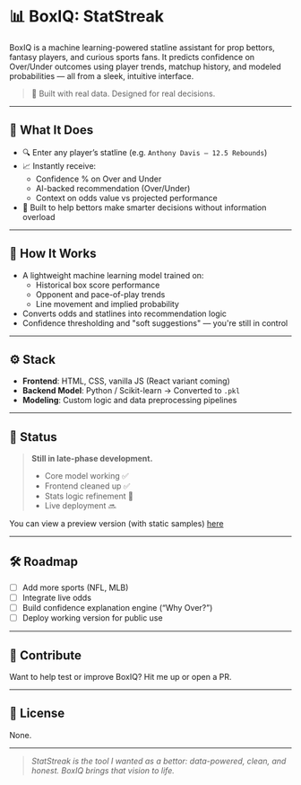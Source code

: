 # 📊 BoxIQ: StatStreak

BoxIQ is a machine learning-powered statline assistant for prop bettors, fantasy players, and curious sports fans. It predicts confidence on Over/Under outcomes using player trends, matchup history, and modeled probabilities — all from a sleek, intuitive interface.

> 🧠 Built with real data. Designed for real decisions.

---

## 🏀 What It Does

- 🔍 Enter any player’s statline (e.g. `Anthony Davis — 12.5 Rebounds`)
- 📈 Instantly receive:
  - Confidence % on Over and Under
  - AI-backed recommendation (Over/Under)
  - Context on odds value vs projected performance
- 🎯 Built to help bettors make smarter decisions without information overload

---

## 🧠 How It Works

- A lightweight machine learning model trained on:
  - Historical box score performance
  - Opponent and pace-of-play trends
  - Line movement and implied probability
- Converts odds and statlines into recommendation logic
- Confidence thresholding and "soft suggestions" — you're still in control

---

## ⚙️ Stack

- **Frontend**: HTML, CSS, vanilla JS (React variant coming)
- **Backend Model**: Python / Scikit-learn → Converted to `.pkl`
- **Modeling**: Custom logic and data preprocessing pipelines

---

## 🚧 Status

> **Still in late-phase development.**
> - Core model working ✅  
> - Frontend cleaned up ✅  
> - Stats logic refinement 🔄  
> - Live deployment 🔜  

You can view a preview version (with static samples) [here](https://statstreak.app)

---

## 🛠 Roadmap

- [ ] Add more sports (NFL, MLB)
- [ ] Integrate live odds 
- [ ] Build confidence explanation engine (“Why Over?”)
- [ ] Deploy working version for public use

---

## 🤝 Contribute

Want to help test or improve BoxIQ? Hit me up or open a PR.

---

## 🧾 License

None.

---

> _StatStreak is the tool I wanted as a bettor: data-powered, clean, and honest. BoxIQ brings that vision to life._
